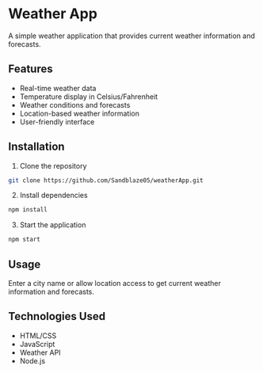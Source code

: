 # Weather App

A simple weather application that provides current weather information and forecasts.

## Features

- Real-time weather data
- Temperature display in Celsius/Fahrenheit
- Weather conditions and forecasts
- Location-based weather information
- User-friendly interface

## Installation

1. Clone the repository
```bash
git clone https://github.com/Sandblaze05/weatherApp.git
```

2. Install dependencies
```bash
npm install
```

3. Start the application
```bash
npm start
```

## Usage

Enter a city name or allow location access to get current weather information and forecasts.

## Technologies Used

- HTML/CSS
- JavaScript
- Weather API
- Node.js

